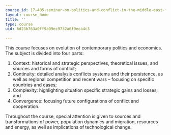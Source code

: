 ```yaml
---
course_id: 17-405-seminar-on-politics-and-conflict-in-the-middle-east-fall-2003
layout: course_home
title: ''
type: course
uid: 6d23b763a0ff9a09ec9732a6f9eca4c3

---
```

This course focuses on evolution of contemporary politics and economics. The subject is divided into four parts:

1.  Context: historical and strategic perspectives, theoretical issues, and sources and forms of conflict;
2.  Continuity: detailed analysis conflicts systems and their persistence, as well as regional competition and recent wars – focusing on specific countries and cases;
3.  Complexity: highlighting situation specific strategic gains and losses; and
4.  Convergence: focusing future configurations of conflict and cooperation.

Throughout the course, special attention is given to sources and transformations of power, population dynamics and migration, resources and energy, as well as implications of technological change.
